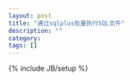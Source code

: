 ```yaml
---
layout: post
title: "通过sqlplus批量执行SQL文件"
description: ""
category: 
tags: []
---
```

{% include JB/setup %}
